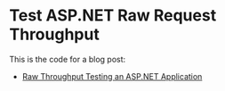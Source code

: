 # Test ASP.NET Raw Request Throughput

This is the code for a blog post:

* [Raw Throughput Testing an ASP.NET Application]()
